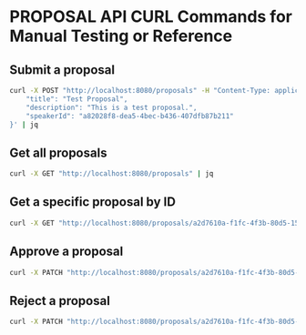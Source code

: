 # PROPOSAL API CURL Commands for Manual Testing or Reference

## Submit a proposal

```bash
curl -X POST "http://localhost:8080/proposals" -H "Content-Type: application/json" -d '{
    "title": "Test Proposal",
    "description": "This is a test proposal.",
    "speakerId": "a82028f8-dea5-4bec-b436-407dfb87b211"
}' | jq
```

## Get all proposals

```bash
curl -X GET "http://localhost:8080/proposals" | jq
```

## Get a specific proposal by ID

```bash
curl -X GET "http://localhost:8080/proposals/a2d7610a-f1fc-4f3b-80d5-15b242a62b47" | jq
```

## Approve a proposal

```bash
curl -X PATCH "http://localhost:8080/proposals/a2d7610a-f1fc-4f3b-80d5-15b242a62b47/approve"
```

## Reject a proposal

```bash
curl -X PATCH "http://localhost:8080/proposals/a2d7610a-f1fc-4f3b-80d5-15b242a62b47/reject"
```
